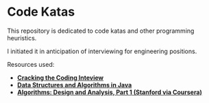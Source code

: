 # Code Katas

This repository is dedicated to code katas and other programming heuristics.

I initiated it in anticipation of interviewing for engineering positions.

Resources used:

* **[Cracking the Coding Inteview](www.eenadupratibha.net/Engineering-Colleges/Engineering-Jobs/Documents/crackingthecodinginterview.pdf)**
* **[Data Structures and Algorithms in Java](http://cin.ufpe.br/~grm/downloads/Data_Structures_and_Algorithms_in_Java.pdf)**
* **[Algorithms: Design and Analysis, Part 1 (Stanford via Coursera)](https://www.coursera.org/course/algo)**
